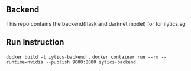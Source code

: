 ## Backend

This repo contains the backend(flask and darknet model) for for ilytics.sg 

## Run Instruction

`docker build -t iytics-backend .`
`docker container run --rm --runtime=nvidia --publish 9000:8080 iytics-backend`



